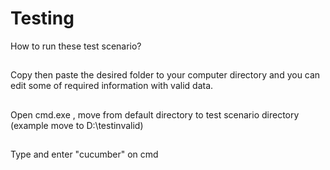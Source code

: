 # Testing
 
How to run these test scenario?
##
Copy then paste the desired folder to your computer directory and you can edit some of required information with valid data.
##
Open cmd.exe , move from default directory to test scenario directory (example move to D:\testinvalid)
##
Type and enter "cucumber" on cmd

